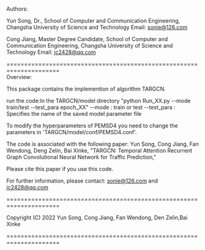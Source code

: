 Authors: 

Yun Song,
Dr.,
School of Computer and Communication Engineering, 
Changsha University of Science and Technology
Email: sonie@126.com

Cong Jiang,
Master Degree Candidate,
School of Computer and Communication Engineering, 
Changsha University of Science and Technology
Email: jc2428@qq.com

=====================================================================\
Overview:

This package contains the implemention of algorithm TARGCN.  

run the code:In the TARGCN/model directory
"python Run_XX.py --mode train/test --test_para epoch_XX"
--mode : train or test
--test_para : Specifies the name of the saved model parameter file

To modify the hyperparameters of PEMSD4 you need to change the parameters in 'TARGCN/model/conf/PEMSD4.conf'.
  
The code is associated with the following paper: 
Yun Song, Cong Jiang, Fan Wendong, Deng Zelin, Bai Xinke, "TARGCN: Temporal 
Attention Recurrent Graph Convolutional Neural Network for Traffic Prediction," 
   
Please cite this paper if you use this code. 
 
For further information, please contact: sonie@126.com and jc2428@qq.com

=====================================================================

Copyright (C) 2022 Yun Song, Cong Jiang, Fan Wendong, Den Zelin,Bai Xinke

=====================================================================
